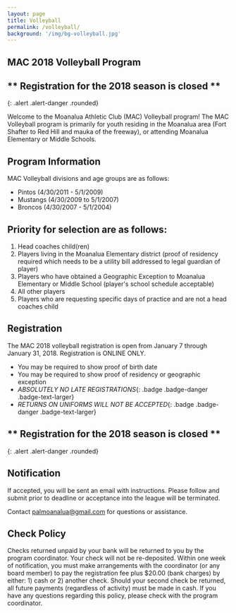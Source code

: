 ```yaml
---
layout: page
title: Volleyball
permalink: /volleyball/
background: '/img/bg-volleyball.jpg'
---
```


MAC 2018 Volleyball Program
----------------------------------
## ** Registration for the 2018 season is closed **
{: .alert .alert-danger .rounded}

Welcome to the Moanalua Athletic Club (MAC) Volleyball program! The MAC Volleyball program is primarily for youth residing in the Moanalua area (Fort Shafter to Red Hill and mauka of the freeway), or attending Moanalua Elementary or Middle Schools.

Program Information
-------------------
MAC Volleyball divisions and age groups are as follows:  
* Pintos (4/30/2011 - 5/1/2009)
* Mustangs (4/30/2009 to 5/1/2007)
* Broncos (4/30/2007 - 5/1/2004)

Priority for selection are as follows:
--------------------------------------
1. Head coaches child(ren)
1. Players living in the Moanalua Elementary district (proof of residency required which needs to be a utility bill addressed to legal guardian of player)
1. Players who have obtained a Geographic Exception to Moanalua Elementary or Middle School (player's school schedule acceptable)
1. All other players
1. Players who are requesting specific days of practice and are not a head coaches child

Registration
------------
The MAC 2018 volleyball registration is open from January 7 through January 31, 2018. Registration is ONLINE ONLY.

* You may be required to show proof of birth date
* You may be required to show proof of residency or geographic exception
* *ABSOLUTELY NO LATE REGISTRATIONS*{: .badge .badge-danger .badge-text-larger}
* *RETURNS ON UNIFORMS WILL NOT BE ACCEPTED*{: .badge .badge-danger .badge-text-larger}

## ** Registration for the 2018 season is closed **
{: .alert .alert-danger .rounded}

Notification
------------
If accepted, you will be sent an email with instructions. Please follow and submit prior to deadline or acceptance into the league will be terminated.

Contact [palmoanalua@gmail.com](mailto:palmoanalua@gmail.com)  for questions or assistance.

Check Policy
------------
Checks returned unpaid by your bank will be returned to you by the program coordinator. 
Your check will not be re-deposited. Within one week of notification, you must make arrangements with the coordinator
 (or any board member) to pay the registration fee plus $20.00 (bank charges) by either: 1) cash or 2) another check.
  Should your second check be returned, all future payments (regardless of activity) must be made in cash.
   If you have any questions regarding this policy, please check with the program coordinator.